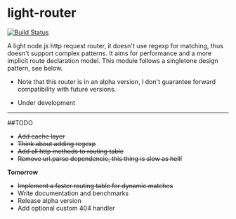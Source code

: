 light-router
============
[![Build Status](https://travis-ci.org/herenow/light-router.svg?branch=master)](https://travis-ci.org/herenow/light-router)

A light node.js http request router, it doesn't use regexp for matching, thus doesn't support complex patterns. It aims for performance and a more implicit route declaration model. This module follows a singletone design pattern, see below.

* Note that this router is in an alpha version, I don't guarantee forward compatibility with future versions.


- Under development
----------

##TODO
- ~~Add cache layer~~
- ~~Think about adding regexp~~
- ~~Add all http methods to routing table~~
- ~~Remove url.parse dependencie, this thing is slow as hell!~~

**Tomorrow**

- ~~Implement a faster routing table for dynamic matches~~
- Write documentation and benchmarks
- Release alpha version
- Add optional custom 404 handler
